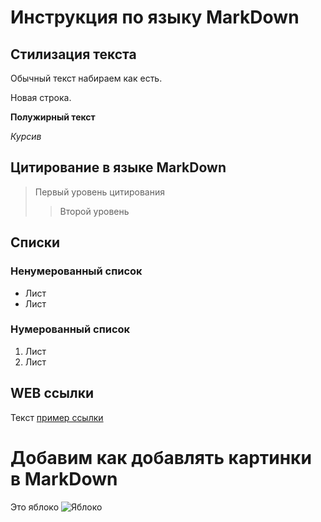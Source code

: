 # Инструкция по языку MarkDown

## Стилизация текста

Обычный текст набираем как есть.

Новая строка.

**Полужирный текст**

*Курсив*

## Цитирование в языке MarkDown
> Первый уровень цитирования
>> Второй уровень

## Списки
### Ненумерованный список
* Лист 
* Лист

### Нумерованный список
1. Лист
2. Лист 

## WEB ссылки
Текст [пример ссылки](http.example.com "Всплывающая подсказка")

# Добавим как добавлять картинки в MarkDown
Это яблоко
![Яблоко](apple_pic.jpg)
